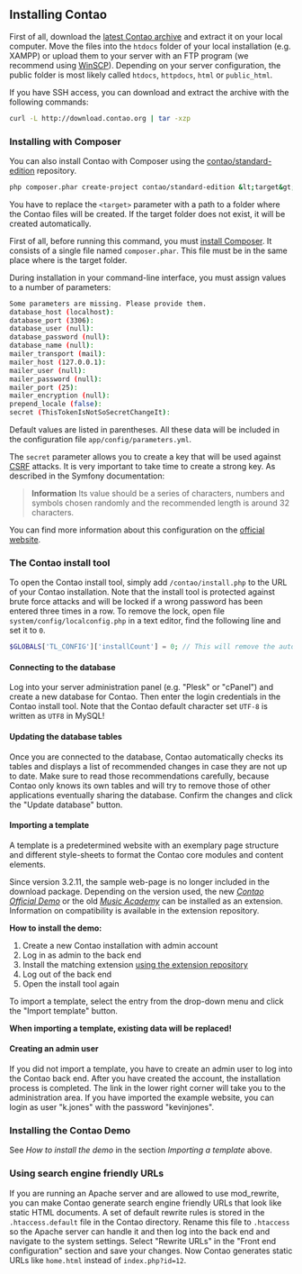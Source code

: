 ## Installing Contao

First of all, download the [latest Contao archive][1] and extract it on your
local computer. Move the files into the `htdocs` folder of your local
installation (e.g. XAMPP) or upload them to your server with an FTP program (we
recommend using [WinSCP][2]). Depending on your server configuration, the public
folder is most likely called `htdocs`, `httpdocs`, `html` or `public_html`.

If you have SSH access, you can download and extract the archive with the
following commands:

```bash
curl -L http://download.contao.org | tar -xzp
```


### Installing with Composer

You can also install Contao with Composer using the [contao/standard-edition][6]
repository.

```bash
php composer.phar create-project contao/standard-edition &lt;target&gt; 4.0.2
```

You have to replace the `<target>` parameter with a path to a folder where the
Contao files will be created. If the target folder does not exist, it will be
created automatically.

First of all, before running this command, you must [install Composer][7]. It
consists of a single file named `composer.phar`. This file must be in the same
place where is the target folder.

During installation in your command-line interface, you must assign values to
a number of parameters:

```bash
Some parameters are missing. Please provide them.
database_host (localhost):
database_port (3306):
database_user (null):
database_password (null):
database_name (null):
mailer_transport (mail):
mailer_host (127.0.0.1):
mailer_user (null):
mailer_password (null):
mailer_port (25):
mailer_encryption (null):
prepend_locale (false):
secret (ThisTokenIsNotSoSecretChangeIt):
```

Default values are listed in parentheses. All these data will be included in the
configuration file `app/config/parameters.yml`.

The `secret` parameter allows you to create a key that will be used against
[CSRF][8] attacks. It is very important to take time to create a strong key. As
described in the Symfony documentation:

> **Information** Its value should be a series of characters, numbers and symbols
chosen randomly and the recommended length is around 32 characters.

You can find more information about this configuration on the [official website][9].


### The Contao install tool

To open the Contao install tool, simply add `/contao/install.php` to the URL of
your Contao installation. Note that the install tool is protected against brute
force attacks and will be locked if a wrong password has been entered three
times in a row. To remove the lock, open file `system/config/localconfig.php` in
a text editor, find the following line and set it to `0`.

```php
$GLOBALS['TL_CONFIG']['installCount'] = 0; // This will remove the automatic lock
```


#### Connecting to the database

Log into your server administration panel (e.g. "Plesk" or "cPanel") and create
a new database for Contao. Then enter the login credentials in the Contao
install tool. Note that the Contao default character set `UTF-8` is written as
`UTF8` in MySQL!


#### Updating the database tables

Once you are connected to the database, Contao automatically checks its tables
and displays a list of recommended changes in case they are not up to date. Make
sure to read those recommendations carefully, because Contao only knows its own
tables and will try to remove those of other applications eventually sharing the
database. Confirm the changes and click the "Update database" button.


#### Importing a template

A template is a predetermined website with an exemplary
page structure and different style-sheets to format the Contao
core modules and content elements.

Since version 3.2.11, the sample web-page is no longer included in the download package.
Depending on the version used, the new [*Contao Official Demo*][3]
or the old [*Music Academy*][4] can be installed as an extension.
Information on compatibility is available in the extension repository.

**How to install the demo:**

1. Create a new Contao installation with admin account
2. Log in as admin to the back end
3. Install the matching extension [using the extension repository][5]
4. Log out of the back end
5. Open the install tool again

To import a template, select the entry from the drop-down menu
and click the "Import template" button.

**When importing a template, existing data will be replaced!**


#### Creating an admin user

If you did not import a template, you have to create an admin user to log into
the Contao back end. After you have created the account, the installation
process is completed. The link in the lower right corner will take you to the
administration area. If you have imported the example website, you can login as
user "k.jones" with the password "kevinjones".


### Installing the Contao Demo

See *How to install the demo* in the section *Importing a template* above.


### Using search engine friendly URLs

If you are running an Apache server and are allowed to use mod_rewrite, you can
make Contao generate search engine friendly URLs that look like static HTML
documents. A set of default rewrite rules is stored in the `.htaccess.default`
file in the Contao directory. Rename this file to `.htaccess` so the Apache
server can handle it and then log into the back end and navigate to the system
settings. Select "Rewrite URLs" in the "Front end configuration" section and
save your changes. Now Contao generates static URLs like `home.html` instead of
`index.php?id=12`.


[1]: https://contao.org/en/download.html
[2]: http://www.winscp.net/
[3]: https://contao.org/en/extension-list/view/official_demo.en.html
[4]: https://contao.org/en/extension-list/view/music_academy.en.html
[5]: ../05-system-administration/extensions.md#extension-catalog
[6]: https://github.com/contao/standard-edition
[7]: https://getcomposer.org/download/
[8]: https://en.wikipedia.org/wiki/Cross-site_request_forgery
[9]: http://symfony.com/doc/current/reference/configuration/framework.html#secret
